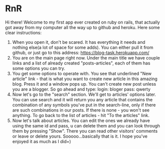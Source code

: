 # RnR
Hi there! Welcome to my first app ever created on ruby on rails, that actually got away from my computer all the way up to github and heroku.
Here some clear instructions:
1. When you open it, don't be scared. It has everything it needs and nothing else(a lot of space for some adds). You can either pull it from github, or just go to this address: https://blog-task.herokuapp.com/
2. You are on the main page right now. Under the main title we have couple links and a list of already created "posts-articles", each of them has some options you can try.
3.  You get some options to operate with. You see that underlined "New article" link - that is what you want to create new article in this amazing blog. Press it and a window pops up. You can't create new post unless you are a blogger. So go ahead and type:
login: bloger
pass: qwerty
4. Now let's go to the "search" section. We'll get to articles' options later. You can use search and it will return you any article that contains the combination of any symbols you've put in the search-line, only if there are such combinations in our posts. If there is none - you won't see anything. To go back to the list of articles - hit "To the articles" link.
5. Now let's talk about articles. You can edit the ones we already have using the same id and pass, u can delete them and you can look through them by pressing "Show". There you can read other visitors' comments or leave or delete yours.
Sooooo...basically that is it. I hope you've enjoyed it as much as I did=)
